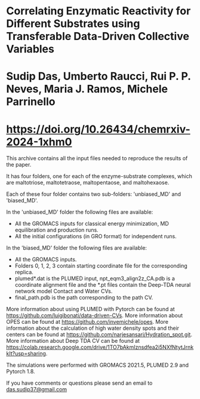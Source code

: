 # Correlating Enzymatic Reactivity for Different Substrates using Transferable Data-Driven Collective Variables

# Sudip Das, Umberto Raucci, Rui P. P. Neves, Maria J. Ramos, Michele Parrinello 

# https://doi.org/10.26434/chemrxiv-2024-1xhm0


This archive contains all the input files needed to reproduce the results of the paper.

It has four folders, one for each of the enzyme-substrate complexes, which are maltotriose, maltotetraose, maltopentaose, and maltohexaose.

Each of these four folder contains two sub-folders: 'unbiased_MD' and 'biased_MD'.


In the 'unbiased_MD' folder the following files are available:
- All the GROMACS inputs for classical energy minimization, MD equilibration and production runs.
- All the initial configurations (in GRO format) for independent runs.


In the 'biased_MD' folder the following files are available:
- All the GROMACS inputs.
- Folders 0, 1, 2, 3 contain starting coordinate file for the corresponding replica.
- plumed*.dat is the PLUMED input, npt_eqm3_align2z_CA.pdb is a coordinate alignment file and the *.pt files contain the Deep-TDA neural network model Contact and Water CVs.
- final_path.pdb is the path corresponding to the path CV.



More information about using PLUMED with Pytorch can be found at https://github.com/luigibonati/data-driven-CVs.
More information about OPES can be found at https://github.com/invemichele/opes.
More information about the calculation of high water density spots and their centers can be found at https://github.com/narjesansari/Hydration_spot.git.
More information about Deep TDA CV can be found at https://colab.research.google.com/drive/1TO7bAkmIznsdfea2i5NXfNtytJrnkkIt?usp=sharing.

The simulations were performed with GROMACS 2021.5, PLUMED 2.9 and Pytorch 1.8. 


If you have comments or questions please send an email to das.sudip37@gmail.com
